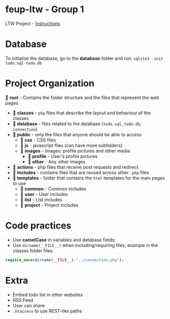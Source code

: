 # feup-ltw - Group 1
LTW Project - [Instructions](https://web.fe.up.pt/~arestivo/page/courses/2017/ltw/project/)

# Database

To initialise the database, go to the **database** folder and run: `sqlite3 -init todo.sql todo.db`

# Project Organization

:open_file_folder: **root** - Contains the folder structure and the files that represent the web pages
 * :file_folder: **classes** - `php` files that describe the layout and behaviour of the classes
 * :file_folder: **database** - files related to the database (`todo.sql`, `todo.db`, `connection`)
 * :open_file_folder: **public** - only the files that anyone should be able to access
    * :file_folder: **css** - CSS files
    * :file_folder: **js** - javascript files (can have more subfolders)
    * :open_file_folder: **images** - Images: profile pictures and other media
      * :file_folder: **profile** - User's profile pictures
      * :file_folder: **other** - Any other images
 * :file_folder: **actions** - php files that receive post requests and redirect
 * :file_folder: **includes** - contains files that are reused across other `.php` files
 * :open_file_folder: **templates** - folder that contains the `html` templates for the main pages to use
    * :file_folder: **common** - Common includes
    * :file_folder: **user** - User includes
    * :file_folder: **list** - List includes
    * :file_folder: **project** - Project includes
   
 
# Code practices
 * Use **camelCase** in variables and database fields;
 * Use `dirname(__FILE__)` when including/requiring files, example in the classes folder files:
  
```php
require_once(dirname(__FILE__)."../connection.php");
```
 
 
# Extra 
 * Embed todo list in other websites
 * RSS Feed
 * User can share
 * `.htaccess` to use REST-like paths

 
